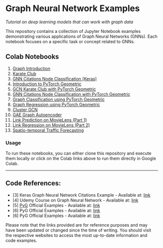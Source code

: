 # Graph Neural Network Examples
*Tutorial on deep learning models that can work with graph data*

This repository contains a collection of Jupyter Notebook examples demonstrating various applications of Graph Neural Networks (GNNs). Each notebook focuses on a specific task or concept related to GNNs.

## Colab Notebooks

1. [Graph Introduction](https://colab.research.google.com/github/Alireza-Akhavan/graph-neural-network/blob/main/01-graph_intro.ipynb)
2. [Karate Club](https://colab.research.google.com/github/Alireza-Akhavan/graph-neural-network/blob/main/02-karate_club.ipynb)
3. [GNN Citations Node Classification (Keras)](https://colab.research.google.com/github/Alireza-Akhavan/graph-neural-network/blob/main/03-gnn_citations_node_classification_keras.ipynb)
4. [Introduction to PyTorch Geometric](https://colab.research.google.com/github/Alireza-Akhavan/graph-neural-network/blob/main/04-intro_pytorch_geometric.ipynb)
5. [GCN Karate Club with PyTorch Geometric](https://colab.research.google.com/github/Alireza-Akhavan/graph-neural-network/blob/main/05-gcn_karate_club_with_pytorch_geometric.ipynb)
6. [GNN Citations Node Classification with PyTorch Geometric](https://colab.research.google.com/github/Alireza-Akhavan/graph-neural-network/blob/main/06-gnn_citations_node_classification_pytorch_geometric.ipynb)
7. [Graph Classification using PyTorch Geometric](https://colab.research.google.com/github/Alireza-Akhavan/graph-neural-network/blob/main/07-Graph_Classification_pyg.ipynb)
8. [Graph Regression using PyTorch Geometric](https://colab.research.google.com/github/Alireza-Akhavan/graph-neural-network/blob/main/08-Graph_Regression_pyg.ipynb)
9. [Cluster GCN](https://colab.research.google.com/github/Alireza-Akhavan/graph-neural-network/blob/main/09-cluster_gcn.ipynb)
10. [GAE Graph Autoencoder](https://colab.research.google.com/github/Alireza-Akhavan/graph-neural-network/blob/main/10-GAE_graph_autoencoder.ipynb)
11. [Link Prediction on MovieLens (Part 1)](https://colab.research.google.com/github/Alireza-Akhavan/graph-neural-network/blob/main/11-Link_Prediction_on_MovieLens_part1.ipynb)
12. [Link Regression on MovieLens (Part 2)](https://colab.research.google.com/github/Alireza-Akhavan/graph-neural-network/blob/main/12-Link_Regression_on_Movielens_part2.ipynb)
13. [Spatio-temporal Traffic Forecasting](https://colab.research.google.com/github/Alireza-Akhavan/graph-neural-network/blob/main/13-Spatio_temporal_for_traffic_forecasting.ipynb)

### Usage

To run these notebooks, you can either clone this repository and execute them locally or click on the Colab links above to run them directly in Google Colab.

---

## Code References:

 - [3] Keras Graph Neural Network Citations Example - Available at: [link](https://keras.io/examples/graph/gnn_citations/)
 - [4] Udemy Course on Graph Neural Network - Available at: [link](https://www.udemy.com/course/graph-neural-network)
 - [5] [PyG](https://pytorch-geometric.readthedocs.io/) Official Examples - Available at: [link](https://colab.research.google.com/drive/1h3-vJGRVloF5zStxL5I0rSy4ZUPNsjy8?usp=sharing)
 - [6] PyG Official Examples - Available at: [link](https://colab.research.google.com/drive/14OvFnAXggxB8vM4e8vSURUp1TaKnovzX?usp=sharing)
 - [6] PyG Official Examples - Available at: [link]()

Please note that the links provided are for reference purposes and may have been updated or changed since the time of writing. You should visit the respective websites to access the most up-to-date information and code examples.
